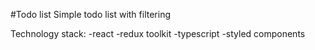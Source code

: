 #Todo list
Simple todo list with filtering

Technology stack:
-react
-redux toolkit
-typescript
-styled components
